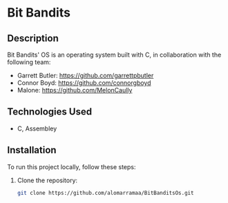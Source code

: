 # Bit Bandits 

## Description

Bit Bandits' OS is an operating system built with C, in collaboration with the following team:

- Garrett Butler: https://github.com/garrettpbutler
- Connor Boyd: https://github.com/connorgboyd
- Malone: https://github.com/MelonCaully
  
## Technologies Used

- C, Assembley


## Installation

To run this project locally, follow these steps:

1. Clone the repository:

   ```bash
   git clone https://github.com/alomarramaa/BitBanditsOs.git
